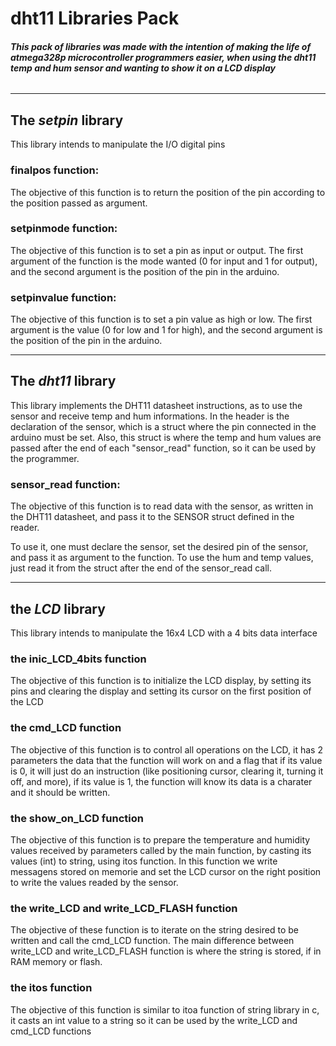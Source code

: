 # dht11 Libraries Pack

###### **This pack of libraries was made with the intention of making the life of atmega328p microcontroller programmers easier, when using the dht11 temp and hum sensor and wanting to show it on a LCD display**

-----------------

## The _setpin_ library
This library intends to manipulate the I/O digital pins

### finalpos function:

The objective of this function is to return the position of the pin according to the position passed as argument.

### setpinmode function:

The objective of this function is to set a pin as input or output. The first argument of the function is the mode wanted (0 for input and 1 for output), and the second argument is the position of the pin in the arduino.

### setpinvalue function:

The objective of this function is to set a pin value as high or low. The first argument is the value (0 for low and 1 for high), and the second argument is the position of the pin in the arduino.

-----------------

## The _dht11_ library
This library implements the DHT11 datasheet instructions, as to use the sensor and receive temp and hum informations. In the header is the declaration of the sensor, which is a struct where the pin connected in the arduino must be set. Also, this struct is where the temp and hum values are passed after the end of each "sensor_read" function, so it can be used by the programmer.

### sensor_read function:

The objective of this function is to read data with the sensor, as written in the DHT11 datasheet, and pass it to the SENSOR struct defined in the reader. 

To use it, one must declare the sensor, set the desired pin of the sensor, and pass it as argument to the function. To use the hum and temp values, just read it from the struct after the end of the sensor_read call.

-----------------

## the _LCD_ library
This library intends to manipulate the 16x4 LCD with a 4 bits data interface

### the inic_LCD_4bits function

The objective of this function is to initialize the LCD display, by setting its pins and clearing the display and setting its cursor on the first position of the LCD

### the cmd_LCD function

The objective of this function is to control all operations on the LCD, it has 2 parameters the data that the function will work on and a flag that if its value is 0, it will just do an instruction (like positioning cursor, clearing it, turning it off, and more), if its value is 1, the function will know its data is a charater and it should be written.

### the show_on_LCD function

The objective of this function is to prepare the temperature and humidity values received by parameters called by the main function, by casting its values (int) to string, using itos function. In this function we write messagens stored on memorie and set the LCD cursor on the right position to write the values readed by the sensor.

### the write_LCD and write_LCD_FLASH function

The objective of these function is to iterate on the string desired to be written and call the cmd_LCD function. The main difference between write_LCD and write_LCD_FLASH function is where the string is stored, if in RAM memory or flash.

### the itos function

The objective of this function is similar to itoa function of string library in c, it casts an int value to a string so it can be used by the write_LCD and cmd_LCD functions